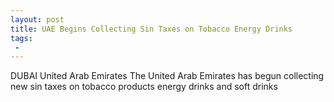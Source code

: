 ```yaml
---
layout: post
title: UAE Begins Collecting Sin Taxes on Tobacco Energy Drinks
tags:
 -
---
```

DUBAI United Arab Emirates  The United Arab Emirates has begun collecting new sin taxes on tobacco products energy drinks and soft drinks
